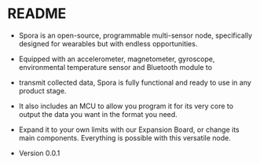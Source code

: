 # README #

* Spora is an open-source, programmable multi-sensor node, specifically designed for wearables but with endless opportunities.

* Equipped with an accelerometer, magnetometer, gyroscope, environmental temperature sensor and Bluetooth module to
* transmit collected data, Spora is fully functional and ready to use in any product stage.
* It also includes an MCU to allow you program it for its very core to output the data you want in the format you need.
* Expand it to your own limits with our Expansion Board, or change its main components. Everything is possible with this versatile node.
* Version 0.0.1
